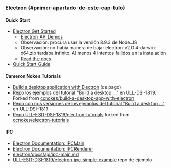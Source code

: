 ### Electron  {#primer-apartado-de-este-cap-tulo}

#### Quick Start

* [Electron Get Started](https://electronjs.org/#get-started)
    - [Electron API Demos](https://github.com/electron/electron-api-demos)
    - Observación: procura usar la versión 8.9.3 de Node.JS
    - Observación: no había manera de bajar electron-v2.0.4-darwin-x64.zip tardaba infinito. Al menos 4 intentos fallidos en la instalación
    - [Read the docs](https://github.com/electron/electron-api-demos/blob/master/docs.md)
* [Quick Start Guide](https://electronjs.org/docs/tutorial/quick-start)

#### Cameron Nokes Tutorials

* [Build a desktop application with Electron](https://egghead.io/courses/build-a-desktop-application-with-electron) (de pago)
* [Repo los ejemplos del tutorial "Build a desktop ..."](https://github.com/ULL-ESIT-DSI-1819/build-a-desktop-app-with-electron) en ULL-DSI-1819. Forked from [ccnokes/build-a-desktop-app-with-electron](https://github.com/ccnokes/build-a-desktop-app-with-electron)
* [Repo con mis versiones de los ejemplos del tutorial "Build a desktop ..."](https://github.com/ULL-ESIT-DSI-1819/crguezl-build-a-desktop-app-with-electron) en ULL-DSI-1819
* [Repo ULL-ESIT-DSI-1819/electron-tutorials](https://github.com/ULL-ESIT-DSI-1819/electron-tutorials) forked from [ccnokes/electron-tutorials](https://github.com/ccnokes/electron-tutorials)

#### IPC

* [Electron Documentation: IPCMain](https://electronjs.org/docs/api/ipc-main)
* [Electron Documentation: IPCRenderer](https://electronjs.org/docs/api/ipc-renderer)
* [electron/docs/api/ipc-main.md](https://github.com/electron/electron/blob/master/docs/api/ipc-main.md)
* [ULL-ESIT-DSI-1819/electron-ipc-simple-example](https://github.com/ULL-ESIT-DSI-1819/electron-ipc-simple-example) repo de ejemplo
